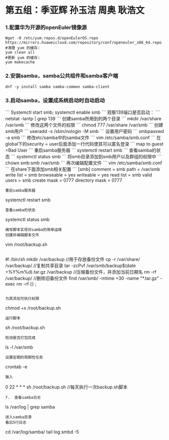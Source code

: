 <h1>第五组：季亚辉 孙玉洁 周奥 耿浩文</h1>
<h3>1.配置华为开源的openEuler镜像源</h3>

```
Wget -0 /etc/yum.repos.d/openEulerOS.repo https://mirrors.huaweicloud.com/repository/conf/openeuler_x86_64.repo
#清理 yum 的缓存:
yum clean all
#更新 yum 的缓存:
yum makecache
```

<h3>2.安装samba，samba公共组件和samba客户端</h3>

```
dnf -y install samba samba-common samba-client
```

<h3>3.启动samba，设置成系统启动时自动启动</h3>
```
Systemctl start smb; systemctl enable smb
```
观察139端口是否启动：
```
netstat -lantp | grep 139
```
创建samba所用到的两个目录
```
mkdir /var/share /var/smb
```
修改这两个文件的权限
```
chmod 777 /var/share /var/smb
```
创建smb用户
```
useradd -s /sbin/nologin -M smb
```
设置用户密码
```
smbpasswd -a smb
```
修改etc/samba中的samba文件
```
vim /etc/samba/smb.conf
```
在global下的security = user后面添加一行代码使其可以匿名登录
```
map to guest =Bad User
```
重启samba服务器
```
systemctl restart smb
```
查看samba的状态
```
systemctl status smb
```
将smb目录添加到smb用户以及群组的权限中
```
chown smb:smb /var/smb
```
再次编辑配置文件
```
vim /etc/samba/smb.conf
```
在share下面添加smb相关配置
```
[smb]
        comment = smb
        path = /var/smb
        write list = smb
        browseable = yes
        writeable = yes
        read list = smb
        valid users = smb
        create mask = 0777
        directory mask = 0777

```
重启samba服务器
```
systemctl restart smb
```
查看samba的状态
```
systemctl status smb
```
编写脚本实现对samba的简单运维
创建并编辑脚本文件
```
vim /root/backup.sh
```
```
#! /bin/sh
mkdir /var/backup    //用于存放备份文件
cp -r /var/share/ /var/backup/  //复制共享目录
tar -zcPvf /var/smb/backup$(date +%Y%m%d).tar.gz /var/backup  //压缩备份文件，并添加当前日期名
rm -rf /var/backup/     //删除旧备份文件
find /var/smb/ -mtime +30 -name "*.tar.gz" -exec rm -rf {} \;
```

为其添加可执行权限
```
chmod +x /root/backup.sh
```
运行脚本
```
sh /root/backup.sh
```
检测是否打包完成
```
ls -l /var/smb
```
设置定期的周期性任务
```
crontab -e
```
输入
```
0 22 * * * sh  /root/backup.sh  //每天执行一次backup.sh脚本
```
7.	查看samba日志
```
ls /var/log | grep samba
```
进入samba目录
看后5行日志
```
cd /var/log/samba/
tail log.smbd -5
```
